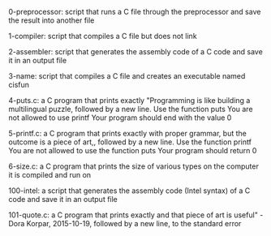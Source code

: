 0-preprocessor: script that runs a C file through the preprocessor and save the result into another file

1-compiler: script that compiles a C file but does not link

2-assembler: script that generates the assembly code of a C code and save it in an output file

3-name: script that compiles a C file and creates an executable named cisfun

4-puts.c: a C program that prints exactly "Programming is like building a multilingual puzzle, followed by a new line.
	  Use the function puts
	  You are not allowed to use printf
	  Your program should end with the value 0

5-printf.c: a C program that prints exactly with proper grammar, but the outcome is a piece of art,, followed by a new line.
	    Use the function printf
	    You are not allowed to use the function puts
	    Your program should return 0

6-size.c: a C program that prints the size of various types on the computer it is compiled and run on

100-intel: a script that generates the assembly code (Intel syntax) of a C code and save it in an output file

101-quote.c: a C program that prints exactly and that piece of art is useful" - Dora Korpar, 2015-10-19, followed by a new line, to the standard error

